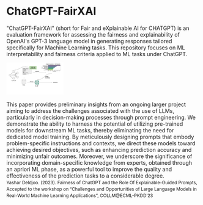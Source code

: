 # ChatGPT-FairXAI
"ChatGPT-FairXAI" (short for Fair and eXplainable AI for CHATGPT) is an evaluation framework for assessing the fairness and explainability of OpenAI's GPT-3 language model in generating responses tailored specifically for Machine Learning tasks. This repository focuses on ML interpretability and fairness criteria applied to ML tasks under ChatGPT. 

<img src="flow_char_new.jpg" width="150"/>

This paper provides preliminary insights from an ongoing larger project aiming to address the challenges associated with the use of LLMs, particularly in decision-making processes through prompt engineering. We demonstrate the ability to harness the potential of utilizing pre-trained models for downstream ML tasks, thereby eliminating the need for dedicated model training. By meticulously designing prompts that embody problem-specific instructions and contexts, we direct these models toward achieving desired objectives, such as enhancing prediction accuracy and minimizing unfair outcomes. Moreover, we underscore the significance of incorporating domain-specific knowledge from experts, obtained through an apriori ML phase, as a powerful tool to improve the quality and effectiveness of the prediction tasks to a considerable degree.</i></small></br>
    <small>Yashar Deldjoo. (2023). Fairness of ChatGPT and the Role Of
Explainable-Guided Prompts,  Accepted to the workshop on “Challenges and Opportunities of Large Language
Models in Real-World Machine Learning Applications”, COLLM@ECML-PKDD’23</small>


